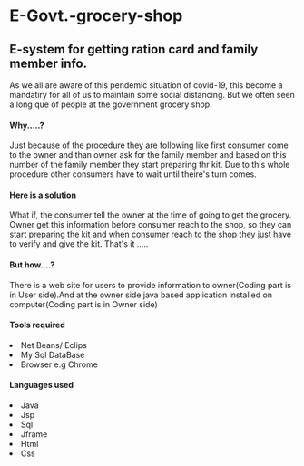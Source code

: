 # E-Govt.-grocery-shop

<h2> E-system for getting  ration card and family member info. </h2>

<p> As we all are aware of this pendemic situation of covid-19, this become a mandatiry for all of us to maintain some social distancing.
But we often seen a long que of people at the government grocery shop.</p>
<h4> Why.....? </h4>
<p> Just because of the procedure they are following like first consumer come to the owner and than owner ask for the family member and based
on this number of the family member they start preparing thr kit. Due to this whole procedure other consumers have to wait until theire's turn comes.

<h4> Here is a solution </h4>
<p> What if, the consumer tell the owner at the time of going to get the grocery. Owner get this information before consumer reach to the shop, so 
they can start preparing the kit and when consumer reach to the shop they just have to verify and give the kit. That's it .....</p>

<h4> But how....?</h4>
<p> There is a web site for users to provide information to owner(Coding part is in User side).And at the owner side java based application 
installed on computer(Coding part is in Owner side)</p>

<h4> Tools required </h4>
<li> Net Beans/ Eclips </li>
<li> My Sql DataBase </li>
<li> Browser e.g Chrome </li>

<h4> Languages used </h4>
<li> Java </li>
<li> Jsp </li>
<li> Sql </li>
<li> Jframe </li>
<li> Html </li>
<li> Css </li>
